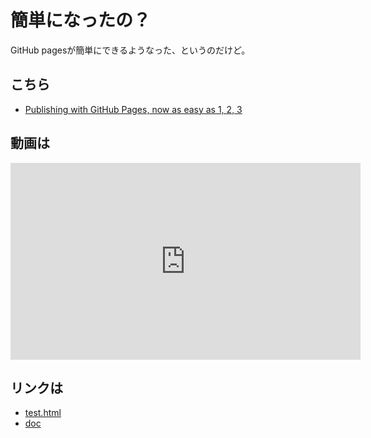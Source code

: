 <link href="style.css" rel="stylesheet">

簡単になったの？
==========

GitHub pagesが簡単にできるようなった、というのだけど。

こちら
-------

- [Publishing with GitHub Pages, now as easy as 1, 2, 3](https://github.com/blog/2289-publishing-with-github-pages-now-as-easy-as-1-2-3)

動画は
------

<iframe width="560" height="315" src="https://www.youtube.com/embed/u9s_W8lCrDU" frameborder="0" allowfullscreen></iframe>

リンクは
---------

- [test.html](https://ged1959.github.io/newSite/test.html)
- [doc](https://ged1959.github.io/newSite/doc.md)